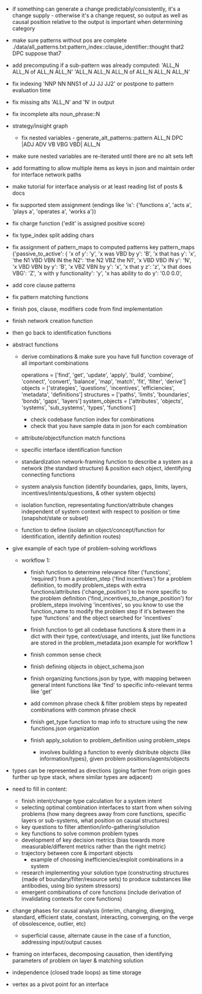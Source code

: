   - if something can generate a change predictably/consistently, it's a change supply - otherwise it's a change request, so output as well as causal position relative to the output is important when determining category

  - make sure patterns without pos are complete
    ./data/all_patterns.txt:pattern_index::clause_identifier::thought that2 DPC suppose that7

  - add precomputing if a sub-pattern was already computed:
           'ALL_N ALL_N of ALL_N ALL_N'
     'ALL_N ALL_N ALL_N of ALL_N ALL_N ALL_N'

  - fix indexing 'NNP NN NNS1 of JJ JJ JJ2' or postpone to pattern evaluation time

  - fix missing alts 'ALL_N' and 'N' in output

  - fix incomplete alts noun_phrase::N

  - strategy/insight graph

    - fix nested variables - generate_alt_patterns::pattern ALL_N DPC |ADJ ADV VB VBG VBD| ALL_N

  - make sure nested variables are re-iterated until there are no alt sets left

  - add formatting to allow multiple items as keys in json and maintain order for interface network paths

  - make tutorial for interface analysis or at least reading list of posts & docs

  - fix supported stem assignment (endings like 'is': {'functions a', 'acts a', 'plays a', 'operates a', 'works a'})
  - fix charge function ('edit' is assigned positive score)
  - fix type_index split adding chars
  - fix assignment of pattern_maps to computed patterns
      key pattern_maps {'passive_to_active': 
      {
        'x of y': 'y', 
        'x was VBD by y': 'B', 
        'x that has y': 'x', 'the N1 VBD VBN IN the N2': 'the N2 VBZ the N1', 'x VBD VBD IN y': 'N', 'x VBD VBN by y': 'B', 'x VBZ VBN by y': 'x', 'x that y z': 'z', 'x that does VBG': 'Z', 'x with y functionality': 'y', 'x has ability to do y': '0.0 0.0', 

  - add core clause patterns 
  - fix pattern matching functions
  - finish pos, clause, modifiers code from find implementation
  - finish network creation function
  - then go back to identification functions

  - abstract functions

      - derive combinations & make sure you have full function coverage of all important combinations

          operations = ['find', 'get', 'update', 'apply', 'build', 'combine', 'connect', 'convert', 'balance', 'map', 'match', 'fit', 'filter', 'derive']
          objects = ['strategies', 'questions', 'incentives', 'efficiencies', 'metadata', 'definitions']
          structures = ['paths', 'limits', 'boundaries', 'bonds', 'gaps', 'layers']
          system_objects = ['attributes', 'objects', 'systems', 'sub_systems', 'types', 'functions']

        - check codebase function index for combinations
        - check that you have sample data in json for each combination

      - attribute/object/function match functions
      - specific interface identification function
      - standardization network-framing function to describe a system as a network (the standard structure) & position each object, identifying connecting functions
      - system analysis function (identify boundaries, gaps, limits, layers, incentives/intents/questions, & other system objects)
      - isolation function, representating function/attribute changes independent of system context with respect to position or time (snapshot/state or subset)
      - function to define (isolate an object/concept/function for identification, identify definition routes)


  - give example of each type of problem-solving workflows

    - workflow 1:

      - finish function to determine relevance filter ('functions', 'required') from a problem_step ('find incentives') for a problem definition, to modify problem_steps with extra functions/attributes ('change_position') to be more specific to the problem definition ('find_incentives_to_change_position') for problem_steps involving 'incentives', so you know to use the function_name to modify the problem step if it's between the type 'functions' and the object searched for 'incentives'

      - finish function to get all codebase functions & store them in a dict with their type, context/usage, and intents, just like functions are stored in the problem_metadata.json example for workflow 1
      - finish common sense check
      - finish defining objects in object_schema.json
      - finish organizing functions.json by type, with mapping between general intent functions like 'find' to specific info-relevant terms like 'get'
      - add common phrase check & filter problem steps by repeated combinations with common phrase check
      - finish get_type function to map info to structure using the new functions.json organization
      - finish apply_solution to problem_definition using problem_steps
        - involves building a function to evenly distribute objects (like information/types), given problem positions/agents/objects
      
  - types can be represented as directions (going farther from origin goes further up type stack, where similar types are adjacent)

  - need to fill in content:
    - finish intent/change type calculation for a system intent
    - selecting optimal combination interfaces to start from when solving problems 
      (how many degrees away from core functions, specific layers or sub-systems, what position on causal structures)
    - key questions to filter attention/info-gathering/solution
    - key functions to solve common problem types
    - development of key decision metrics (bias towards more measurable/different metrics rather than the right metric)
    - trajectory between core & important objects
      - example of choosing inefficiencies/exploit combinations in a system
    - research implementing your solution type (constructing structures (made of boundary/filter/resource sets) to produce substances like antibodies, using bio system stressors)
    - emergent combinations of core functions (include derivation of invalidating contexts for core functions)

  - change phases for causal analysis (interim, changing, diverging, standard, efficient state, constant, interacting, converging, on the verge of obsolescence, outlier, etc)
    - superficial cause, alternate cause in the case of a function, addressing input/output causes
  - framing on interfaces, decomposing causation, then identifying parameters of problem on layer & matching solution
  - independence (closed trade loops) as time storage
  - vertex as a pivot point for an interface

